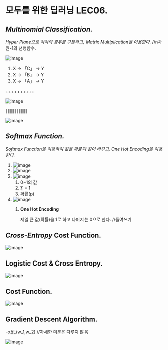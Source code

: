 # 모두를 위한 딥러닝 LEC06.
## *Multinomial Classification.*
*Hyper Plane으로 각각의 경우를 구분하고, Matrix Multiplication을 이용한다.* //n차원-1의 선형함수.

![image](https://user-images.githubusercontent.com/66259854/93458114-dff40a80-f91a-11ea-97a5-42414373a016.png)

1. X → 「C」 → Y
2. X → 「B」 → Y
3. X → 「A」 → Y

++++++++++

![image](https://user-images.githubusercontent.com/66259854/93458141-e7b3af00-f91a-11ea-8f3f-a14fa7d71bcf.png)

∥∥∥∥∥∥∥∥∥∥

![image](https://user-images.githubusercontent.com/66259854/93458150-e97d7280-f91a-11ea-9f02-a5672f6cbb8d.png)

## *Softmax Function.*
*Softmax Function을 이용하여 값을 확률과 같이 바꾸고, One Hot Encoding을 이용한다.*

1. ![image](https://user-images.githubusercontent.com/66259854/93462306-192f7900-f921-11ea-84cc-1e82f15edd83.png)
2. ![image](https://user-images.githubusercontent.com/66259854/93462315-1b91d300-f921-11ea-9c56-4ee48cac5abf.png)
3. ![image](https://user-images.githubusercontent.com/66259854/93462949-079aa100-f922-11ea-9298-de5e1ca701ef.png)
   1) 0~1의 값
   2) ∑ = 1
   3) 확률(p)
4. ![image](https://user-images.githubusercontent.com/66259854/93462976-0ff2dc00-f922-11ea-9db4-8800367eaccd.png)
   1) **One Hot Encoding**
   
      제일 큰 값(확률)을 1로 하고 나머지는 0으로 한다. //들여쓰기 

## *Cross-Entropy* Cost Function.
![image](https://user-images.githubusercontent.com/66259854/93463789-37967400-f923-11ea-9904-da25b9fdd0a8.png)

## Logistic Cost & Cross Entropy.
![image](https://user-images.githubusercontent.com/66259854/93463801-3cf3be80-f923-11ea-9421-13b5a77a40f4.png)

## Cost Function.
![image](https://user-images.githubusercontent.com/66259854/93463812-42510900-f923-11ea-9148-ca4f0fad5258.png)

## Gradient Descent Algorithm.
-α∆L(w_1,w_2) //자세한 미분은 다루지 않음

![image](https://user-images.githubusercontent.com/66259854/93463837-4c730780-f923-11ea-8644-ba14a3694e31.png)
